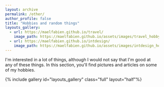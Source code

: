 ```yaml
---
layout: archive
permalink: /other/
author_profile: false
title: "Hobbies and random things"
layouts_gallery:
  - url: https://maelfabien.github.io/travel/
    image_path: https://maelfabien.github.io/assets/images/travel_hobby.png
  - url: https://maelfabien.github.io/intdesign/
    image_path: https://maelfabien.github.io/assets/images/intdesign_hobby.png
---
```


I'm interested in a lot of things, although I would not say that I'm good at any of these things. In this section, you'll find pictures and articles on some of my hobbies.

{% include gallery id="layouts_gallery" class="full" layout="half"%}
